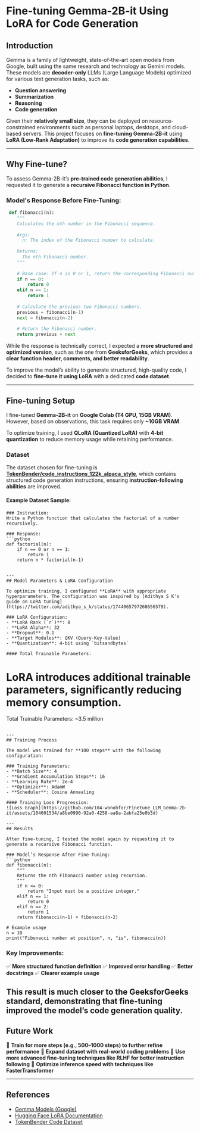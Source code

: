 # Fine-tuning Gemma-2B-it Using LoRA for Code Generation

## Introduction

Gemma is a family of lightweight, state-of-the-art open models from Google, built using the same research and technology as Gemini models. These models are **decoder-only** LLMs (Large Language Models) optimized for various text generation tasks, such as:
- **Question answering**
- **Summarization**
- **Reasoning**
- **Code generation**

Given their **relatively small size**, they can be deployed on resource-constrained environments such as personal laptops, desktops, and cloud-based servers. This project focuses on **fine-tuning Gemma-2B-it** using **LoRA (Low-Rank Adaptation)** to improve its **code generation capabilities**.

---
## Why Fine-tune?

To assess Gemma-2B-it’s **pre-trained code generation abilities**, I requested it to generate a **recursive Fibonacci function in Python**.

### Model's Response Before Fine-Tuning:
```python
 def fibonacci(n):
    """
    Calculates the nth number in the Fibonacci sequence.
    
    Args:
      n: The index of the Fibonacci number to calculate.
    
    Returns:
      The nth Fibonacci number.
    """
    
    # Base case: If n is 0 or 1, return the corresponding Fibonacci number.
    if n == 0:
        return 0
    elif n == 1:
        return 1
    
    # Calculate the previous two Fibonacci numbers.
    previous = fibonacci(n-1)
    next = fibonacci(n-2)
    
    # Return the Fibonacci number.
    return previous + next
```

While the response is technically correct, I expected a **more structured and optimized version**, such as the one from **GeeksforGeeks**, which provides a **clear function header, comments, and better readability**.

To improve the model’s ability to generate structured, high-quality code, I decided to **fine-tune it using LoRA** with a dedicated **code dataset**.

---
## Fine-tuning Setup

I fine-tuned **Gemma-2B-it** on **Google Colab (T4 GPU, 15GB VRAM)**. However, based on observations, this task requires only **~10GB VRAM**.

To optimize training, I used **QLoRA (Quantized LoRA)** with **4-bit quantization** to reduce memory usage while retaining performance.

### Dataset

The dataset chosen for fine-tuning is **[TokenBender/code_instructions_122k_alpaca_style](https://huggingface.co/datasets/TokenBender/code_instructions_122k_alpaca_style)**, which contains structured code generation instructions, ensuring **instruction-following abilities** are improved.

#### Example Dataset Sample:
```
### Instruction:
Write a Python function that calculates the factorial of a number recursively.

### Response:
```python
def factorial(n):
    if n == 0 or n == 1:
        return 1
    return n * factorial(n-1)
```
```

---
## Model Parameters & LoRA Configuration

To optimize training, I configured **LoRA** with appropriate hyperparameters. The configuration was inspired by [Adithya S K's guide on LoRA tuning](https://twitter.com/adithya_s_k/status/1744065797268656579).

### LoRA Configuration:
- **LoRA Rank (`r`)**: 8
- **LoRA Alpha**: 32
- **Dropout**: 0.1
- **Target Modules**: QKV (Query-Key-Value)
- **Quantization**: 4-bit using `bitsandbytes`

#### Total Trainable Parameters:
```
# LoRA introduces additional trainable parameters, significantly reducing memory consumption.
Total Trainable Parameters: ~3.5 million
```

---
## Training Process

The model was trained for **100 steps** with the following configuration:

### Training Parameters:
- **Batch Size**: 4
- **Gradient Accumulation Steps**: 16
- **Learning Rate**: 2e-4
- **Optimizer**: AdamW
- **Scheduler**: Cosine Annealing

#### Training Loss Progression:
![Loss Graph](https://github.com/104-wonohfor/Finetune_LLM_Gemma-2b-it/assets/104601534/a8be0990-92a0-4258-aa8a-2abfa25e0b3d)

---
## Results

After fine-tuning, I tested the model again by requesting it to generate a recursive Fibonacci function.

### Model’s Response After Fine-Tuning:
```python
def fibonacci(n):
    """
    Returns the nth Fibonacci number using recursion.
    """
    if n <= 0:
        return "Input must be a positive integer."
    elif n == 1:
        return 0
    elif n == 2:
        return 1
    return fibonacci(n-1) + fibonacci(n-2)

# Example usage
n = 10
print("Fibonacci number at position", n, "is", fibonacci(n))
```

### Key Improvements:
✅ **More structured function definition**
✅ **Improved error handling**
✅ **Better docstrings**
✅ **Clearer example usage**

This result is much closer to the **GeeksforGeeks** standard, demonstrating that fine-tuning improved the model’s **code generation quality**.
---
## Future Work

🔹 **Train for more steps (e.g., 500–1000 steps) to further refine performance**
🔹 **Expand dataset with real-world coding problems**
🔹 **Use more advanced fine-tuning techniques like RLHF for better instruction following**
🔹 **Optimize inference speed with techniques like FasterTransformer**

---
## References
- [Gemma Models (Google)](https://ai.google.dev/gemma)
- [Hugging Face LoRA Documentation](https://huggingface.co/docs/peft/main/en/index)
- [TokenBender Code Dataset](https://huggingface.co/datasets/TokenBender/code_instructions_122k_alpaca_style)
